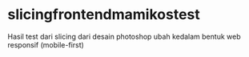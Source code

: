 # slicingfrontendmamikostest
Hasil test dari slicing dari desain photoshop ubah kedalam bentuk web responsif (mobile-first)
